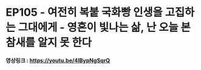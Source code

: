 # EP105 - 여전히 복붙 국화빵 인생을 고집하는 그대에게 - 영혼이 빛나는 삶, 난 오늘 본 참새를 알지 못 한다

**영상링크 : https://youtu.be/4IBypNgSqrQ**
